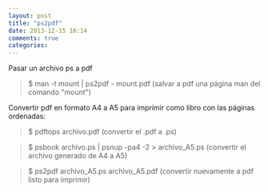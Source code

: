 ```yaml
---
layout: post
title: "ps2pdf"
date: 2013-12-15 16:14
comments: true
categories: 
---
```

Pasar un archivo ps a pdf

>$ man -t mount | ps2pdf -  mount.pdf   (salvar a pdf una página man del comando "mount") 

Convertir pdf en formato A4 a A5 para imprimir como libro con las páginas ordenadas:

>$ pdftops archivo.pdf  (convertir el .pdf a .ps)

>$ psbook archivo.ps | psnup -pa4 -2 > archivo_A5.ps (convertir el archivo generado de A4 a A5)

>$ ps2pdf archivo_A5.ps archivo_A5.pdf  (convertir nuevamente a pdf listo para imprimir)

